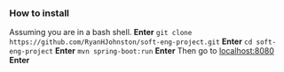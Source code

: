 ### How to install
Assuming you are in a bash shell. **Enter**
`git clone https://github.com/RyanHJohnston/soft-eng-project.git` **Enter**
`cd soft-eng-project` **Enter**
`mvn spring-boot:run` **Enter**
Then go to [localhost:8080](http://localhost:8080/) **Enter**


